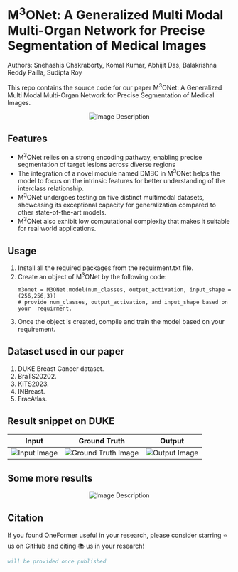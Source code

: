 # M<sup>3</sup>ONet: A Generalized Multi Modal Multi-Organ Network for Precise Segmentation of Medical Images

Authors: Snehashis Chakraborty, Komal Kumar, Abhijit Das, Balakrishna Reddy Pailla, Sudipta Roy

This repo contains the source code for our paper M<sup>3</sup>ONet: A Generalized Multi Modal Multi-Organ Network for Precise Segmentation of Medical Images.

<p align="center">
  <img src="https://github.com/Snehashis100/M3ONet/assets/63040034/3c668bfa-f470-46ad-bf98-ef46777f9b2f" alt="Image Description">
</p>

## Features

- M<sup>3</sup>ONet relies on a strong encoding pathway, enabling precise segmentation of target lesions across diverse regions
- The integration of a novel module named DMBC in M<sup>3</sup>ONet helps the model to focus on the intrinsic features for better understanding of the interclass relationship.
- M<sup>3</sup>ONet undergoes testing on five distinct multimodal datasets, showcasing its exceptional capacity for generalization compared to other state-of-the-art models.
- M<sup>3</sup>ONet also exhibit low computational complexity that makes it suitable for real world applications.

## Usage

1. Install all the required packages from the requirment.txt file.
2. Create an object of M<sup>3</sup>ONet by the following code:
     ```
     m3onet = M3ONet.model(num_classes, output_activation, input_shape = (256,256,3))
     # provide num_classes, output_activation, and input_shape based on your  requirment.
     ```
3. Once the object is created, compile and train the model based on your requirement.

## Dataset used in our paper

1. DUKE Breast Cancer dataset.
2. BraTS20202.
3. KiTS2023.
4. INBreast.
5. FracAtlas.

## Result snippet on DUKE

| Input | Ground Truth | Output |
|:-----------:|:--------:|:------------:|
| ![Input Image](https://github.com/Snehashis100/M3ONet/blob/main/media/input_imgs.gif)| ![Ground Truth Image](https://github.com/Snehashis100/M3ONet/blob/main/media/gt_imgs.gif) | ![Output Image](https://github.com/Snehashis100/M3ONet/blob/main/media/output_imgs.gif) |

## Some more results
<p align="center">
  <img src="https://github.com/Snehashis100/M3ONet/assets/63040034/05eb92c9-4e51-4b0f-8f95-e4d054c84227" alt="Image Description">
</p>

## Citation
If you found OneFormer useful in your research, please consider starring ⭐ us on GitHub and citing 📚 us in your research!

  ```bibtex
will be provided once published
```
 
